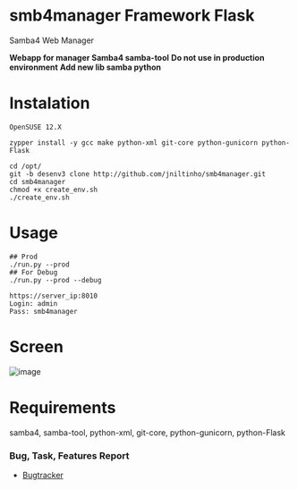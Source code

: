 
smb4manager Framework Flask
===========

Samba4 Web Manager

**Webapp for manager Samba4 samba-tool**
**Do not use in production environment**
**Add new lib samba python**

Instalation
====
    OpenSUSE 12.X

    zypper install -y gcc make python-xml git-core python-gunicorn python-Flask

    cd /opt/
    git -b desenv3 clone http://github.com/jniltinho/smb4manager.git
    cd smb4manager
    chmod +x create_env.sh
    ./create_env.sh


Usage
====

    ## Prod
    ./run.py --prod
    ## For Debug
    ./run.py --prod --debug

    https://server_ip:8010
    Login: admin
    Pass: smb4manager


Screen
====

![image](https://raw.github.com/jniltinho/smb4manager/master/screens/smb4manager.png)


Requirements
====
samba4, samba-tool, python-xml, git-core, python-gunicorn, python-Flask


### Bug, Task, Features Report

* [Bugtracker](http://linuxpro.com.br/bugtracker/)
